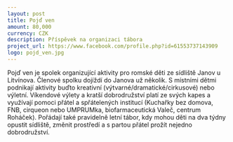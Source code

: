 ```yaml
---
layout: post
title: Pojď ven
amount: 80,000
currency: CZK
description: Příspěvek na organizaci tábora
project_url: https://www.facebook.com/profile.php?id=61553737143909
logo: pojd_ven.jpg
---
```


Pojď ven je spolek organizující aktivity pro romské děti ze sídliště Janov u Litvínova. Členové spolku dojíždí do Janova už několik. S místními dětmi podnikají aktivity buďto kreativní (výtvarné/dramatické/cirkusové) nebo výletní. Víkendové výlety a kratší dobrodružství platí ze svých kapes a využívají pomoci přátel a spřátelených institucí (Kuchařky bez domova, FNB, cirqueon nebo UMPRUMka, biofarmaceutická Valeč, centrum Roháček). Pořádají také pravidelně letní tábor, kdy mohou děti na dva týdny opustit sídliště, změnit prostředí a s partou přátel prožít nejedno dobrodružství.
